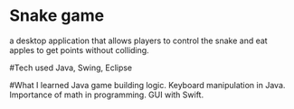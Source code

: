 # Snake game
a desktop application that allows players to control the snake and eat apples to get points without colliding.

#Tech used
Java, Swing, Eclipse 

#What I learned
Java game building logic.
Keyboard manipulation in Java.
Importance of math in programming.
GUI with Swift.
